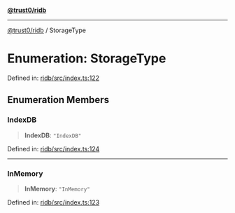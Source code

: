 [**@trust0/ridb**](../README.md)

***

[@trust0/ridb](../README.md) / StorageType

# Enumeration: StorageType

Defined in: [ridb/src/index.ts:122](https://github.com/trust0-project/RIDB/blob/f5856b3eb59ea4bab3c7b8367b0d008033fed532/packages/ridb/src/index.ts#L122)

## Enumeration Members

### IndexDB

> **IndexDB**: `"IndexDB"`

Defined in: [ridb/src/index.ts:124](https://github.com/trust0-project/RIDB/blob/f5856b3eb59ea4bab3c7b8367b0d008033fed532/packages/ridb/src/index.ts#L124)

***

### InMemory

> **InMemory**: `"InMemory"`

Defined in: [ridb/src/index.ts:123](https://github.com/trust0-project/RIDB/blob/f5856b3eb59ea4bab3c7b8367b0d008033fed532/packages/ridb/src/index.ts#L123)
